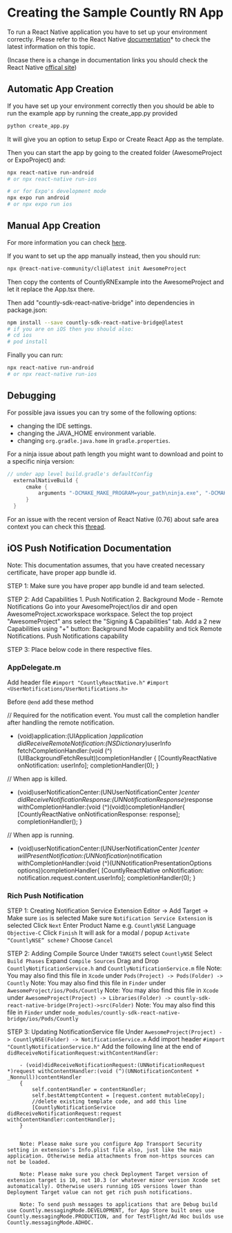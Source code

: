 # Creating the Sample Countly RN App

To run a React Native application you have to set up your environment correctly.
Please refer to the React Native [documentation](https://reactnative.dev/docs/set-up-your-environment)* to check the latest information on this topic.

(Incase  there is a change in documentation links you should check the React Native [offical site](https://reactnative.dev/))

## Automatic App Creation

If you have set up your environment correctly then you should be able to run the example app by running the create_app.py provided

```bash
python create_app.py
```

It will give you an option to setup Expo or Create React App as the template.

Then you can start the app by going to the created folder (AwesomeProject or ExpoProject) and:

```bash
npx react-native run-android 
# or npx react-native run-ios

# or for Expo's development mode
npx expo run android
# or npx expo run ios
```

## Manual App Creation
For more information you can check [here](https://reactnative.dev/docs/getting-started-without-a-framework).

If you want to set up the app manually instead, then you should run:

```bash
npx @react-native-community/cli@latest init AwesomeProject
```

Then copy the contents of CountlyRNExample into the AwesomeProject and let it replace the App.tsx there.

Then add "countly-sdk-react-native-bridge" into dependencies in package.json:

```bash
npm install --save countly-sdk-react-native-bridge@latest
# if you are on iOS then you should also:
# cd ios
# pod install
```

Finally you can run:

```bash
npx react-native run-android 
# or npx react-native run-ios
```

## Debugging  
For possible java issues you can try some of the following options:
- changing the IDE settings.
- changing the JAVA_HOME environment variable.
- changing `org.gradle.java.home` in `gradle.properties`.

For a ninja issue about path length you might want to download and point to a specific ninja version:

```java
// under app level build.gradle's defaultConfig
  externalNativeBuild {
      cmake {
          arguments "-DCMAKE_MAKE_PROGRAM=your_path\ninja.exe", "-DCMAKE_OBJECT_PATH_MAX=1024"
      }
  }
```

For an issue with the recent version of React Native (0.76) about safe area context you can check this [thread](https://github.com/th3rdwave/react-native-safe-area-context/issues/539#issuecomment-2436529368).

## iOS Push Notification Documentation

Note: This documentation assumes, that you have created necessary certificate, have proper app bundle id.

STEP 1: Make sure you have proper app bundle id and team selected.

STEP 2: Add Capabilities
       1. Push Notification
       2. Background Mode - Remote Notifications
        Go into your AwesomeProject/ios dir and open AwesomeProject.xcworkspace workspace. Select the top project "AwesomeProject" ans select the "Signing & Capabilities" tab. Add a 2 new Capabilities using "+" button:
        Background Mode capability and tick Remote Notifications.
        Push Notifications capability

STEP 3: Place below code in there respective files.

### AppDelegate.m

Add header file 
`#import "CountlyReactNative.h"`
`#import <UserNotifications/UserNotifications.h>`

Before `@end` add these method

// Required for the notification event. You must call the completion handler after handling the remote notification.
- (void)application:(UIApplication *)application didReceiveRemoteNotification:(NSDictionary*)userInfo fetchCompletionHandler:(void (^)(UIBackgroundFetchResult))completionHandler
{
  [CountlyReactNative onNotification: userInfo];
  completionHandler(0);
}

// When app is killed.
- (void)userNotificationCenter:(UNUserNotificationCenter *)center didReceiveNotificationResponse:(UNNotificationResponse*)response withCompletionHandler:(void (^)(void))completionHandler{
  [CountlyReactNative onNotificationResponse: response];
  completionHandler();
}

// When app is running.
- (void)userNotificationCenter:(UNUserNotificationCenter *)center willPresentNotification:(UNNotification*)notification withCompletionHandler:(void (^)(UNNotificationPresentationOptions options))completionHandler{
  [CountlyReactNative onNotification: notification.request.content.userInfo];
  completionHandler(0);
}

### Rich Push Notification

STEP 1: Creating Notification Service Extension
        Editor -> Add Target -> 
        Make sure `ios` is selected 
        Make sure `Notification Service Extension` is selected
        Click `Next`
        Enter Product Name e.g. `CountlyNSE`
        Language `Objective-C`
        Click `Finish`
        It will ask for a modal / popup `Activate “CountlyNSE” scheme?`
        Choose `Cancel`

STEP 2: Adding Compile Source
        Under `TARGETS` select `CountlyNSE`
        Select `Build Phases` 
        Expand `Compile Sources`
        Drag and Drop `CountlyNotificationService.h` and `CountlyNotificationService.m` file
        Note: You may also find this file in `Xcode` under `Pods(Project) -> Pods(Folder) -> Countly`
        Note: You may also find this file in `Finder` under `AwesomeProject/ios/Pods/Countly`
        Note: You may also find this file in `Xcode` under `AwesomeProject(Project) -> Libraries(Folder) -> countly-sdk-react-native-bridge(Project)->src(Folder)`
        Note: You may also find this file in `Finder` under `node_modules/countly-sdk-react-native-bridge/ios/Pods/Countly`

STEP 3: Updating NotificationService file
        Under `AwesomeProject(Project) -> CountlyNSE(Folder) -> NotificationService.m`
        Add import header `#import "CountlyNotificationService.h"`
        Add the following line at the end of `didReceiveNotificationRequest:withContentHandler:`
        
        - (void)didReceiveNotificationRequest:(UNNotificationRequest *)request withContentHandler:(void (^)(UNNotificationContent * _Nonnull))contentHandler
        {
            self.contentHandler = contentHandler;
            self.bestAttemptContent = [request.content mutableCopy];    
            //delete existing template code, and add this line
            [CountlyNotificationService didReceiveNotificationRequest:request withContentHandler:contentHandler];
        }
        

        Note: Please make sure you configure App Transport Security setting in extension's Info.plist file also, just like the main application. Otherwise media attachments from non-https sources can not be loaded.
        
        Note: Please make sure you check Deployment Target version of extension target is 10, not 10.3 (or whatever minor version Xcode set automatically). Otherwise users running iOS versions lower than Deployment Target value can not get rich push notifications.

        Note: To send push messages to applications that are Debug build use Countly.messagingMode.DEVELOPMENT, for App Store built ones use Countly.messagingMode.PRODUCTION, and for TestFlight/Ad Hoc builds use Countly.messagingMode.ADHOC.
        